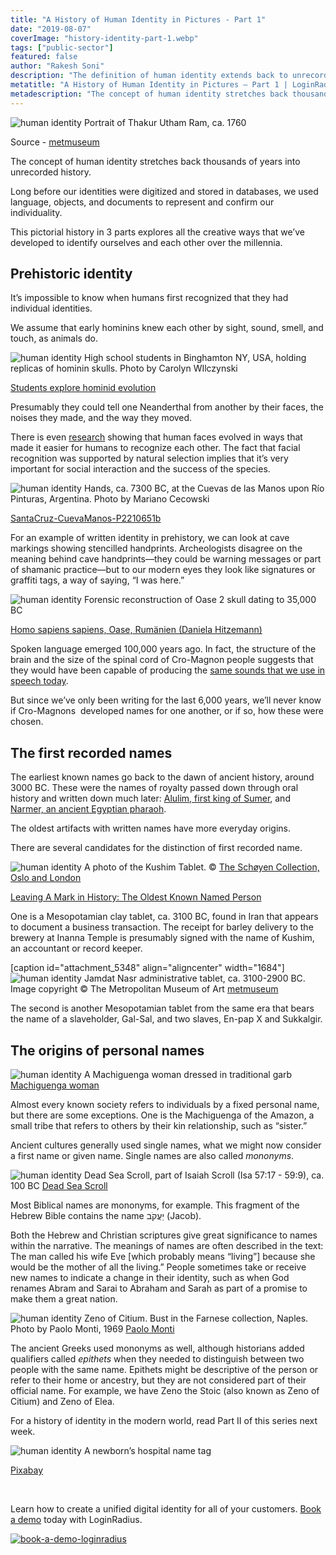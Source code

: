 ```yaml
---
title: "A History of Human Identity in Pictures - Part 1"
date: "2019-08-07"
coverImage: "history-identity-part-1.webp"
tags: ["public-sector"]
featured: false 
author: "Rakesh Soni"
description: "The definition of human identity extends back to unrecorded history for thousands of years. We used language, artefacts, and records long before our identities were digitised and stored in databases to reflect and affirm our individuality."
metatitle: "A History of Human Identity in Pictures – Part 1 | LoginRadius"
metadescription: "The concept of human identity stretches back thousands of years into unrecorded history. Long before our identities were digitized and stored in databases, we used language, objects, and documents to represent and confirm our individuality."
---
```



![human identity](image-1.webp) Portrait of Thakur Utham Ram, ca. 1760 

Source - [metmuseum](https://www.metmuseum.org/art/collection/search/37876)

The concept of human identity stretches back thousands of years into unrecorded history. 

Long before our identities were digitized and stored in databases, we used language, objects, and documents to represent and confirm our individuality.

This pictorial history in 3 parts explores all the creative ways that we’ve developed to identify ourselves and each other over the millennia. 

## Prehistoric identity

It’s impossible to know when humans first recognized that they had individual identities.

We assume that early hominins knew each other by sight, sound, smell, and touch, as animals do. 

![human identity](image-2.webp) High school students in Binghamton NY, USA, holding replicas of hominin skulls. Photo by Carolyn WIlczynski 

[Students explore hominid evolution](https://commons.wikimedia.org/wiki/File:Students_explore_hominid_evolution.webp)

Presumably they could tell one Neanderthal from another by their faces, the noises they made, and the way they moved. 

There is even [research](https://www.nature.com/articles/ncomms5800) showing that human faces evolved in ways that made it easier for humans to recognize each other. The fact that facial recognition was supported by natural selection implies that it’s very important for social interaction and the success of the species. 

![human identity ](image-3.webp) Hands, ca. 7300 BC, at the Cuevas de las Manos upon Río Pinturas, Argentina. Photo by Mariano Cecowski 

[SantaCruz-CuevaManos-P2210651b](https://commons.wikimedia.org/wiki/File:SantaCruz-CuevaManos-P2210651b.webp)

For an example of written identity in prehistory, we can look at cave markings showing stencilled handprints. Archeologists disagree on the meaning behind cave handprints—they could be warning messages or part of shamanic practice—but to our modern eyes they look like signatures or graffiti tags, a way of saying, “I was here.” 

![human identity](image-4.webp) Forensic reconstruction of Oase 2 skull dating to 35,000 BC 

[Homo sapiens sapiens, Oase, Rumänien (Daniela Hitzemann)](https://commons.wikimedia.org/wiki/File:Neanderthaler,_Oase,_Rum%C3%A4nien_(Daniela_Hitzemann).webp)

Spoken language emerged 100,000 years ago. In fact, the structure of the brain and the size of the spinal cord of Cro-Magnon people suggests that they would have been capable of producing the [same sounds that we use in speech today](https://australianmuseum.net.au/learn/science/human-evolution/how-do-we-know-if-they-could-speak/).

But since we’ve only been writing for the last 6,000 years, we’ll never know if Cro-Magnons  developed names for one another, or if so, how these were chosen. 

## The first recorded names

The earliest known names go back to the dawn of ancient history, around 3000 BC. These were the names of royalty passed down through oral history and written down much later: [Alulim, first king of Sumer](https://en.wikipedia.org/wiki/Alulim), and [Narmer, an ancient Egyptian pharaoh](https://en.wikipedia.org/wiki/Narmer).

The oldest artifacts with written names have more everyday origins. 

There are several candidates for the distinction of first recorded name. 

![human identity](image-5.webp) A photo of the Kushim Tablet. © [The Schøyen Collection, Oslo and London](https://www.schoyencollection.com/24-smaller-collections/wine-beer/ms-1717-beer-inanna-uruk) 

[Leaving A Mark in History: The Oldest Known Named Person](https://www.ancient-origins.net/artifacts-ancient-writings/leaving-mark-history-oldest-known-named-person-007882)

One is a Mesopotamian clay tablet, ca. 3100 BC, found in Iran that appears to document a business transaction. The receipt for barley delivery to the brewery at Inanna Temple is presumably signed with the name of Kushim, an accountant or record keeper.

\[caption id="attachment\_5348" align="aligncenter" width="1684"\]![human identity](https://www.loginradius.com/blog/wp-content/uploads/sites/4/2019/08/pic5.webp) Jamdat Nasr administrative tablet, ca. 3100-2900 BC. Image copyright © The Metropolitan Museum of Art [metmuseum](https://www.metmuseum.org/toah/works-of-art/1988.433.1/)

The second is another Mesopotamian tablet from the same era that bears the name of a slaveholder, Gal-Sal, and two slaves, En-pap X and Sukkalgir.

## The origins of personal names

![human identity](image-6.webp) A Machiguenga woman dressed in traditional garb [Machiguenga woman](https://commons.wikimedia.org/wiki/File:Machiguenga_woman.webp)

Almost every known society refers to individuals by a fixed personal name, but there are some exceptions. One is the Machiguenga of the Amazon, a small tribe that refers to others by their kin relationship, such as “sister.”

Ancient cultures generally used single names, what we might now consider a first name or given name. Single names are also called _mononyms_. 

![human identity](image-7.webp) Dead Sea Scroll, part of Isaiah Scroll (Isa 57:17 - 59:9), ca. 100 BC [Dead Sea Scroll](https://commons.wikimedia.org/wiki/File:1QIsa_b.webp)

Most Biblical names are mononyms, for example. This fragment of the Hebrew Bible contains the name יַעֲקֹב (Jacob). 

Both the Hebrew and Christian scriptures give great significance to names within the narrative. The meanings of names are often described in the text: The man called his wife Eve \[which probably means “living”\] because she would be the mother of all the living.” People sometimes take or receive new names to indicate a change in their identity, such as when God renames Abram and Sarai to Abraham and Sarah as part of a promise to make them a great nation.

![human identity](image-8.webp) Zeno of Citium. Bust in the Farnese collection, Naples. Photo by Paolo Monti, 1969 [Paolo Monti](https://commons.wikimedia.org/wiki/File:Paolo_Monti_-_Servizio_fotografico_(Napoli,_1969)_-_BEIC_6353768.webp)

The ancient Greeks used mononyms as well, although historians added qualifiers called _epithets_ when they needed to distinguish between two people with the same name. Epithets might be descriptive of the person or refer to their home or ancestry, but they are not considered part of their official name. For example, we have Zeno the Stoic (also known as Zeno of Citium) and Zeno of Elea.

For a history of identity in the modern world, read Part II of this series next week. 

![human identity](image-9.webp) A newborn’s hospital name tag 

[Pixabay](https://pixabay.com/photos/baby-medicine-child-foot-care-3169975/)

 

Learn how to create a unified digital identity for all of your customers. [Book a demo](https://www.loginradius.com/contact-us?utm_source=blog&utm_medium=web&utm_campaign=history-identity-part-1) today with LoginRadius.

[![book-a-demo-loginradius](../../assets/book-a-demo-loginradius.webp)](https://www.loginradius.com/contact-us?utm_source=blog&utm_medium=web&utm_campaign=history-identity-part-1)
